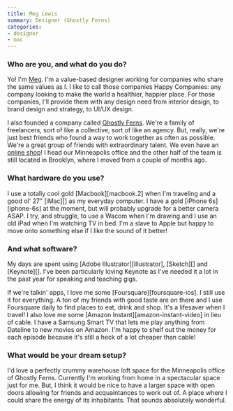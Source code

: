 ```yaml
---
title: Meg Lewis
summary: Designer (Ghostly Ferns)
categories:
- designer
- mac
---
```


### Who are you, and what do you do?

Yo! I'm [Meg](http://darngood.co/ "Meg's website."). I'm a value-based designer working for companies who share the same values as I. I like to call those companies Happy Companies: any company looking to make the world a healthier, happier place. For those companies, I'll provide them with any design need from interior design, to brand design and strategy, to UI/UX design.

I also founded a company called [Ghostly Ferns](http://ghostlyferns.com/ "A best friends freelance collective."). We're a family of freelancers, sort of like a collective, sort of like an agency. But, really, we're just best friends who found a way to work together as often as possible. We're a great group of friends with extraordinary talent. We even have an [online shop](http://ghostlyferns.com/shop "The Ghostly Ferns store.")! I head our Minneapolis office and the other half of the team is still located in Brooklyn, where I moved from a couple of months ago.

### What hardware do you use?

I use a totally cool gold [Macbook][macbook.2] when I'm traveling and a good ol' 27" [iMac][] as my everyday computer. I have a gold [iPhone 6s][iphone-6s] at the moment, but will probably upgrade for a better camera ASAP. I try, and struggle, to use a Wacom when I'm drawing and I use an old iPad when I'm watching TV in bed. I'm a slave to Apple but happy to move onto something else if I like the sound of it better!

### And what software?

My days are spent using [Adobe Illustrator][illustrator], [Sketch][] and [Keynote][]. I've been particularly loving Keynote as I've needed it a lot in the past year for speaking and teaching gigs.

If we're talkin' apps, I love me some [Foursquare][foursquare-ios]. I still use it for everything. A ton of my friends with good taste are on there and I use Foursquare daily to find places to eat, drink and shop. It's a lifesaver when I travel! I also love me some [Amazon Instant][amazon-instant-video] in lieu of cable. I have a Samsung Smart TV that lets me play anything from Dateline to new movies on Amazon. I'm happy to shelf out the money for each episode because it's still a heck of a lot cheaper than cable!

### What would be your dream setup?

I'd love a perfectly crummy warehouse loft space for the Minneapolis office of Ghostly Ferns. Currently I'm working from home in a spectacular space just for me. But, I think it would be nice to have a larger space with open doors allowing for friends and acquaintances to work out of. A place where I could share the energy of its inhabitants. That sounds absolutely wonderful.